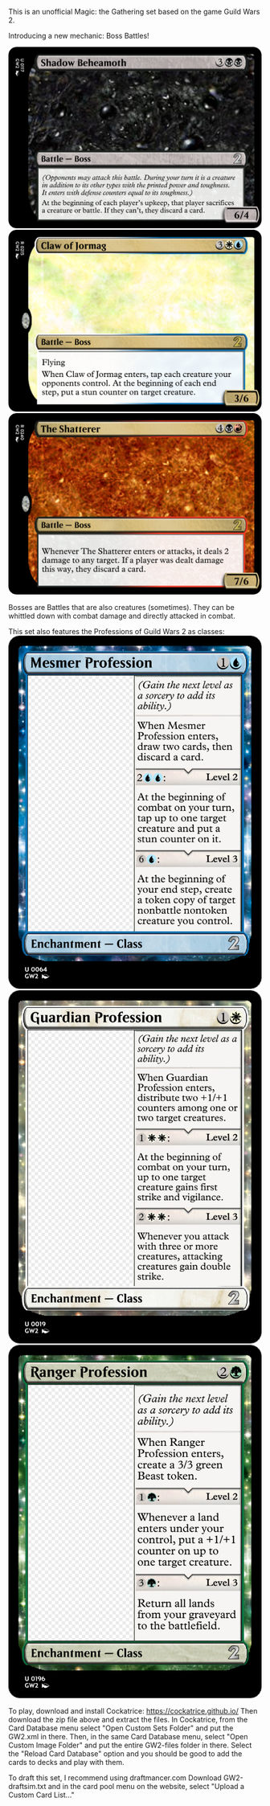 This is an unofficial Magic: the Gathering set based on the game Guild Wars 2.

Introducing a new mechanic: Boss Battles!

![alt text](https://raw.githubusercontent.com/ploycrumb/MTG-GW2/refs/heads/main/Card_Images/Shadow%20Beheamoth.png)
![alt text](https://raw.githubusercontent.com/ploycrumb/MTG-GW2/refs/heads/main/Card_Images/Claw%20of%20Jormag.png)
![alt text](https://raw.githubusercontent.com/ploycrumb/MTG-GW2/refs/heads/main/Card_Images/The%20Shatterer.png)

Bosses are Battles that are also creatures (sometimes). They can be whittled down with combat damage and directly attacked in combat.

This set also features the Professions of Guild Wars 2 as classes:
![alt text](https://raw.githubusercontent.com/ploycrumb/MTG-GW2/refs/heads/main/Card_Images/Mesmer%20Profession.png) 
![alt text](https://raw.githubusercontent.com/ploycrumb/MTG-GW2/refs/heads/main/Card_Images/Guardian%20Profession.png)
![alt text](https://raw.githubusercontent.com/ploycrumb/MTG-GW2/refs/heads/main/Card_Images/Ranger%20Profession.png)



To play, download and install Cockatrice: https://cockatrice.github.io/
Then download the zip file above and extract the files.
In Cockatrice, from the Card Database menu select "Open Custom Sets Folder" and put the GW2.xml in there.
Then, in the same Card Database menu, select "Open Custom Image Folder" and put the entire GW2-files folder in there.
Select the "Reload Card Database" option and you should be good to add the cards to decks and play with them.

To draft this set, I recommend using draftmancer.com
Download GW2-draftsim.txt and in the card pool menu on the website, select "Upload a Custom Card List..."
